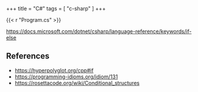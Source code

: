 +++
title = "C#"
tags = [ "c-sharp" ]
+++

{{< r "Program.cs" >}}

<https://docs.microsoft.com/dotnet/csharp/language-reference/keywords/if-else>

## References

- <https://hyperpolyglot.org/cpp#if>
- <https://programming-idioms.org/idiom/131>
- <https://rosettacode.org/wiki/Conditional_structures>
